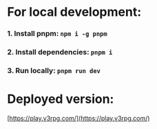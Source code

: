 # For local development:

### 1. Install **pnpm**: `npm i -g pnpm`

### 2. Install dependencies: `pnpm i`

### 3. Run locally: `pnpm run dev`

# Deployed version:

[https://play.v3rpg.com/](https://play.v3rpg.com/)
